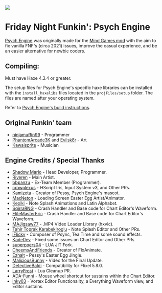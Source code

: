 ![](projFiles/banner.png)

# Friday Night Funkin': Psych Engine

[Psych Engine](https://github.com/ShadowMario/FNF-PsychEngine) was originally made for the [Mind Games mod](https://gamebanana.com/mods/301107) with the aim to fix vanilla FNF's (circa 2021) issues, improve the casual experience, and be an easier alternative for newbie coders.

## Compiling:

Must have Haxe 4.3.4 or greater.

The setup files for Psych Engine's specific haxe libraries can be installed with the `install_haxelibs` files located in the `projFiles/setup` folder. The files are named after your operating system.

Refer to [Psych Engine's build instructions](https://github.com/ShadowMario/FNF-PsychEngine/blob/main/BUILDING.md).

## Original Funkin' team
- [ninjamuffin99](https://twitter.com/ninja_muffin99) - Programmer
- [PhantomArcade3K](https://twitter.com/phantomarcade3k) and [Evilsk8r](https://twitter.com/evilsk8r) - Art
- [Kawaisprite](https://twitter.com/kawaisprite) - Musician

## Engine Credits / Special Thanks
- [Shadow Mario](https://ko-fi.com/shadowmario) - Head Developer, Programmer.
- [Riveren](https://x.com/riverennn) - Main Artist.
- [bbpanzu](https://x.com/bbsub3) - Ex-Team Member (Programmer).
- [crowplexus](https://x.com/crowplexus) - HScript Iris, Input System v3, and Other PRs.
- [Kamizeta](https://www.instagram.com/cewweey/) - Creator of Pessy, Psych Engine's mascot.
- [MaxNeton](https://bsky.app/profile/maxneton.bsky.social) - Loading Screen Easter Egg Artist/Animator.
- [Keoiki](https://x.com/Keoiki_) - Note Splash Animations and Latin Alphabet.
- [SqirraRNG](https://x.com/gedehari) - Crash Handler and Base code for Chart Editor's Waveform.
- [EliteMasterEric](https://x.com/EliteMasterEric) - Crash Handler and Base code for Chart Editor's Waveform.
- [MAJigsaw77](https://x.com/MAJigsaw77) - .MP4 Video Loader Library (hxvlc).
- [Tahir Toprak Karabekiroglu](https://x.com/TahirKarabekir) - Note Splash Editor and Other PRs.
- [iFlicky](https://x.com/flicky_i) - Composer of Psync, Tea Time and some sound effects.
- [KadeDev](https://x.com/kade0912) - Fixed some issues on Chart Editor and Other PRs.
- [superpoers04](https://x.com/superpowers04) - LUA JIT Fork.
- [CheemsAndFriends](https://x.com/CheemsnFriendos) - Creator of FlxAnimate.
- [Ezhalt](https://x.com/_ezhaltd) - Pessy's Easter Egg Jingle.
- [MaliciousBunny](https://x.com/BunnyMalicious) - Video for the Final Update.
- [DetectiveBaldi](https://github.com/DetectiveBaldi) - Compatibility for Flixel 5.8.0.
- [LarryFrost](https://github.com/LarryFrosty) - Lua Cleanup PR.
- [ADA-Funni](https://github.com/ADA-Funni) - Mouse wheel shortcut for sustains within the Chart Editor.
- [inky03](https://github.com/inky03) - Vortex Editor Functionality, a Everything Waveform view, and Editor sustains.